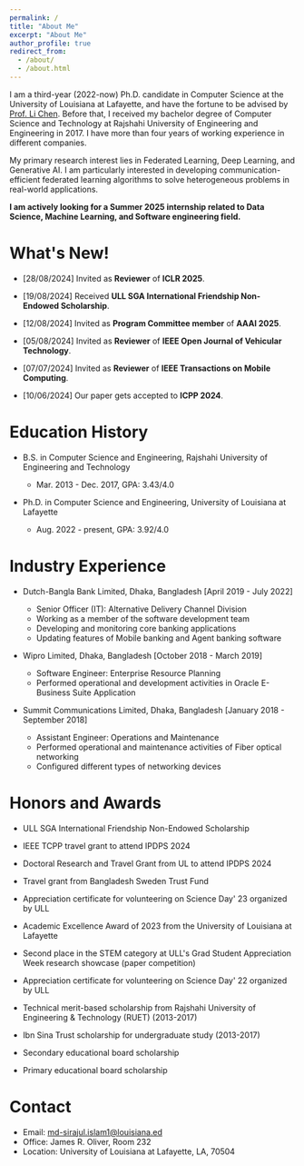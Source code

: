 ```yaml
---
permalink: /
title: "About Me"
excerpt: "About Me"
author_profile: true
redirect_from:
  - /about/
  - /about.html
---
```


I am a third-year (2022-now) Ph.D. candidate in Computer Science at the University of Louisiana at Lafayette, and have the fortune to be advised by [Prof. Li Chen](https://lichenut.github.io/). Before that, I received my bachelor degree of Computer Science and Technology at Rajshahi University of Engineering and Engineering in 2017. I have more than four years of working experience in different companies.

My primary research interest lies in Federated Learning, Deep Learning, and Generative AI. I am particularly interested in developing communication-efficient federated learning algorithms to solve heterogeneous problems in real-world applications.

**I am actively looking for a Summer 2025 internship related to Data Science, Machine Learning, and Software engineering field.**

What's New!
======
* \[28/08/2024\] Invited as **Reviewer** of **ICLR 2025**.

* \[19/08/2024\] Received **ULL SGA International Friendship Non-Endowed Scholarship**.

* \[12/08/2024\] Invited as **Program Committee member** of  **AAAI 2025**.

* \[05/08/2024\] Invited as **Reviewer** of **IEEE Open Journal of Vehicular Technology**.

* \[07/07/2024\] Invited as **Reviewer** of **IEEE Transactions on Mobile Computing**.

* \[10/06/2024\] Our paper gets accepted to **ICPP 2024**.

Education History
======
* B.S. in Computer Science and Engineering, Rajshahi University of Engineering and Technology
  * Mar. 2013 - Dec. 2017, GPA: 3.43/4.0

* Ph.D. in Computer Science and Engineering, University of Louisiana at Lafayette
  * Aug. 2022 - present, GPA: 3.92/4.0

Industry Experience
======

* Dutch-Bangla Bank Limited, Dhaka, Bangladesh [April 2019 - July 2022]
  * Senior Officer (IT): Alternative Delivery Channel Division
  * Working as a member of the software development team
  * Developing and monitoring core banking applications
  * Updating features of Mobile banking and Agent banking software 

* Wipro Limited, Dhaka, Bangladesh [October 2018 - March 2019]
  * Software Engineer: Enterprise Resource Planning 
  * Performed operational and development activities in Oracle E-Business Suite Application

* Summit Communications Limited, Dhaka, Bangladesh [January 2018 - September 2018]
  * Assistant Engineer: Operations and Maintenance 
  * Performed operational and maintenance activities of Fiber optical networking
  * Configured different types of networking devices
  
Honors and Awards
=====
* ULL SGA International Friendship Non-Endowed Scholarship

* IEEE TCPP travel grant to attend IPDPS 2024 

* Doctoral Research and Travel Grant from UL to attend IPDPS 2024

* Travel grant from Bangladesh Sweden Trust Fund

* Appreciation certificate for volunteering on Science Day' 23 organized by ULL

* Academic Excellence Award of 2023 from the University of Louisiana at Lafayette

* Second place in the STEM category at ULL's Grad Student Appreciation Week research showcase (paper competition) 

* Appreciation certificate for volunteering on Science Day' 22 organized by ULL

* Technical merit-based scholarship from Rajshahi University of Engineering & Technology (RUET) (2013-2017)

* Ibn Sina Trust scholarship for undergraduate study (2013-2017)

* Secondary educational board scholarship
* Primary educational board scholarship
  
Contact
======
* Email: md-sirajul.islam1@louisiana.ed
* Office: James R. Oliver, Room 232
* Location: University of Louisiana at Lafayette, LA, 70504

